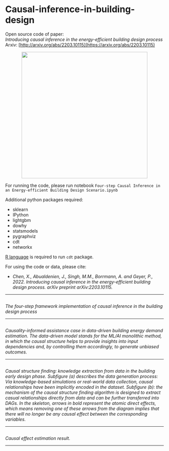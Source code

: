 # Causal-inference-in-building-design
Open source code of paper: <br>
*Introducing causal inference in the energy-efficient building design process*<br>
Arxiv: [http://arxiv.org/abs/2203.10115](https://arxiv.org/abs/2203.10115)



<p align="center">
  <img width=400 src="https://user-images.githubusercontent.com/106488602/176478089-3f6e2bb8-3435-4c28-abce-56f04d69e51e.png" alt="">
</p>


For running the code, please run notebook `Four-step Causal Inference in an Energy-efficient Building Design Scenario.ipynb`<br>

Additional python packages required:
- sklearn
- IPython
- lightgbm
- dowhy
- statsmodels
- pygraphviz
- cdt
- networkx

[R language](https://www.r-project.org/) is required to run `cdt` package.

For using the code or data, please cite:<br>

- *Chen, X., Abualdenien, J., Singh, M.M., Borrmann, A. and Geyer, P., 2022. Introducing causal inference in the energy-efficient building design process. arXiv preprint arXiv:2203.10115.*

---

<p align="center">
  <img src="https://user-images.githubusercontent.com/106488602/176448570-b6b547ea-5d05-4152-97c1-33e9cb216ca0.png" alt="">
</p>

*The four-step framework implementation of causal inference in the building design process*

---

<p align="center">
  <img src="https://user-images.githubusercontent.com/106488602/176448683-3a4fd905-7889-4050-aad7-99431bb876c7.png" alt="">
</p>

*Causality-informed assistance case in data-driven building energy demand estimation. The data-driven model stands for the ML/AI monolithic method, in which the causal structure helps to provide insights into input dependencies and, by controlling them accordingly, to generate unbiased outcomes.*

---

<p align="center">
  <img src="https://user-images.githubusercontent.com/106488602/176448893-df0afa7e-4545-49a2-91b0-acde3be27123.png" alt="">
</p>

*Causal structure finding: knowledge extraction from data in the building early design phase. Subfigure (a) describes the data generation process: Via knowledge-based simulations or real-world data collection, causal relationships have been implicitly encoded in the dataset. Subfigure (b): the mechanism of the causal structure finding algorithm is designed to extract casual relationships directly from data and can be further transferred into DAGs. In the skeleton, arrows in bold represent the atomic direct effects, which means removing one of these arrows from the diagram implies that there will no longer be any causal effect between the corresponding variables.*

---


<p align="center">
  <img src="https://user-images.githubusercontent.com/106488602/176449028-fc96e118-eb21-46da-b4ae-7cd9ec561ad6.png" alt="">
</p>

*Causal effect estimation result.*

---
